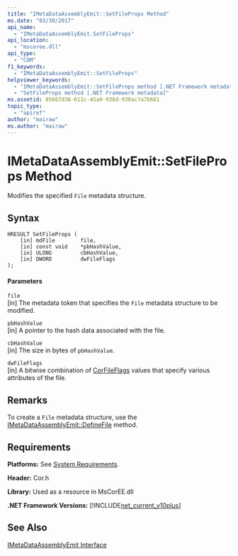 ```yaml
---
title: "IMetaDataAssemblyEmit::SetFileProps Method"
ms.date: "03/30/2017"
api_name: 
  - "IMetaDataAssemblyEmit.SetFileProps"
api_location: 
  - "mscoree.dll"
api_type: 
  - "COM"
f1_keywords: 
  - "IMetaDataAssemblyEmit::SetFileProps"
helpviewer_keywords: 
  - "IMetaDataAssemblyEmit::SetFileProps method [.NET Framework metadata]"
  - "SetFileProps method [.NET Framework metadata]"
ms.assetid: 85667d38-611c-45a9-938d-930ac7a7b681
topic_type: 
  - "apiref"
author: "mairaw"
ms.author: "mairaw"
---
```

# IMetaDataAssemblyEmit::SetFileProps Method
Modifies the specified `File` metadata structure.  
  
## Syntax  
  
```  
HRESULT SetFileProps (  
    [in] mdFile        file,  
    [in] const void    *pbHashValue,   
    [in] ULONG         cbHashValue,  
    [in] DWORD         dwFileFlags  
);  
```  
  
#### Parameters  
 `file`  
 [in] The metadata token that specifies the `File` metadata structure to be modified.  
  
 `pbHashValue`  
 [in] A pointer to the hash data associated with the file.  
  
 `cbHashValue`  
 [in] The size in bytes of `pbHashValue`.  
  
 `dwFileFlags`  
 [in] A bitwise combination of [CorFileFlags](../../../../docs/framework/unmanaged-api/metadata/corfileflags-enumeration.md) values that specify various attributes of the file.  
  
## Remarks  
 To create a `File` metadata structure, use the [IMetaDataAssemblyEmit::DefineFile](../../../../docs/framework/unmanaged-api/metadata/imetadataassemblyemit-definefile-method.md) method.  
  
## Requirements  
 **Platforms:** See [System Requirements](../../../../docs/framework/get-started/system-requirements.md).  
  
 **Header:** Cor.h  
  
 **Library:** Used as a resource in MsCorEE.dll  
  
 **.NET Framework Versions:** [!INCLUDE[net_current_v10plus](../../../../includes/net-current-v10plus-md.md)]  
  
## See Also  
 [IMetaDataAssemblyEmit Interface](../../../../docs/framework/unmanaged-api/metadata/imetadataassemblyemit-interface.md)
